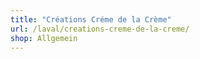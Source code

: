 ```yaml
---
title: "Créations Créme de la Crème"
url: /laval/creations-creme-de-la-creme/
shop: Allgemein
---
```

